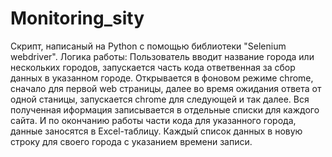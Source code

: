# Monitoring_sity
Скрипт, написаный на Python с помощью библиотеки "Selenium webdriver".
Логика работы:
Пользователь вводит название города или нескольких городов, запускается часть кода ответвенная за сбор данных в указанном городе.
Открывается в фоновом режиме chrome, сначало для первой web страницы, далее во время ожидания ответа от одной станицы, запускается chrome для следующей и так далее.
Вся полученная иформация записывается в отдельные списки для каждого сайта. И по окончанию работы части кода для указанного города, данные заносятся в Excel-таблицу.
Каждый список данных в новую строку для своего города с указанием времени записи.
